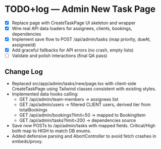 # TODO+log — Admin New Task Page

- [x] Replace page with CreateTaskPage UI skeleton and wrapper
- [x] Wire real API data loaders for assignees, clients, bookings, dependencies
- [x] Implement save flow to POST /api/admin/tasks (map priority, dueAt, assigneeId)
- [x] Add graceful fallbacks for API errors (no crash, empty lists)
- [ ] Validate and polish interactions (final QA pass)

## Change Log
- Replaced src/app/admin/tasks/new/page.tsx with client-side CreateTaskPage using Tailwind classes consistent with existing styles.
- Implemented data hooks calling:
  - GET /api/admin/team-members → assignees list
  - GET /api/admin/users → filtered CLIENT users, derived tier from totalBookings
  - GET /api/admin/bookings?limit=50 → mapped to BookingItem
  - GET /api/admin/tasks?limit=200 → dependencies source
- Save now POSTs to /api/admin/tasks with mapped fields. Critical/High both map to HIGH to match DB enums.
- Added defensive parsing and AbortController to avoid fetch crashes in embeds/proxy.
